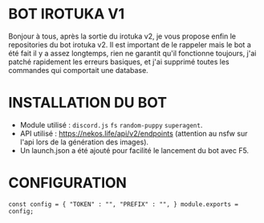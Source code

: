 # BOT IROTUKA V1
Bonjour à tous, après la sortie du irotuka v2, je vous propose enfin le repositories du bot irotuka v2.
Il est important de le rappeler mais le bot a été fait il y a assez longtemps, rien ne garantit qu'il fonctionne toujours, j'ai patché rapidement les erreurs basiques, et j'ai supprimé toutes les commandes qui comportait une database.

# INSTALLATION DU BOT

- Module utilisé : `discord.js` `fs` `random-puppy` `superagent`.
- API utilisé : https://nekos.life/api/v2/endpoints (attention au nsfw sur l'api lors de la génération des images).
- Un launch.json a été ajouté pour facilité le lancement du bot avec F5.

# CONFIGURATION

``const config = {
    "TOKEN" : "",
    "PREFIX" : "",
  }
module.exports = config;``

